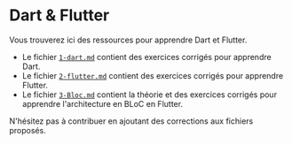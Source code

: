 # Dart & Flutter

Vous trouverez ici des ressources pour apprendre Dart et Flutter.

- Le fichier [`1-dart.md`](1-dart.md) contient des exercices corrigés pour apprendre Dart.
- Le fichier [`2-flutter.md`](2-flutter.md) contient des exercices corrigés pour apprendre Flutter.
- Le fichier [`3-Bloc.md`](3-Bloc.md) contient la théorie et des exercices corrigés pour apprendre l'architecture en BLoC en Flutter.

N'hésitez pas à contribuer en ajoutant des corrections aux fichiers proposés.